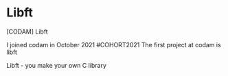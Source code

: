 # Libft
[CODAM] Libft

I joined codam in October 2021 #COHORT2021
The first project at codam is libft

Libft - you make your own C library

